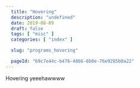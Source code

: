 ```yaml
---
  title: "Hovering"
  description: "undefined"
  date: 2019-08-09
  draft: false
  tags: [ "misc" ]
  categories: [ "index" ]

  slug: "programs_hovering"

  pageId: "69c7e44c-b476-4866-8b0e-76e9285b0a22"
---
```


Hovering yeeehawwww
